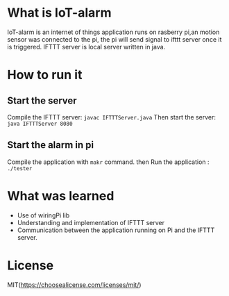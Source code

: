 # What is IoT-alarm
IoT-alarm is an internet of things application runs on rasberry pi,an motion sensor was connected to the pi, the pi will send signal to ifttt server once it is triggered. IFTTT server is local server written in java.

# How to run it

## Start the server
Compile the IFTTT server: 
```javac IFTTTServer.java```
Then start the server:
```java IFTTTServer 8080```

## Start the alarm in pi

Compile the application with ```makr``` command.
then Run the application :
```./tester```

# What was learned
* Use of wiringPi lib
* Understanding and implementation of IFTTT server
* Communication between the application running on Pi and the IFTTT server.

# License

MIT(https://choosealicense.com/licenses/mit/)




